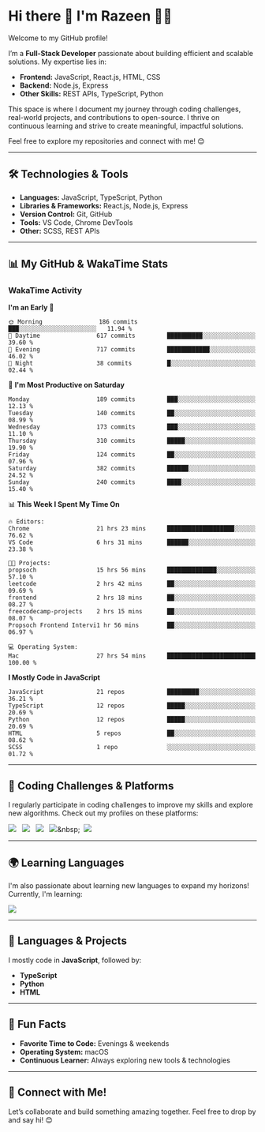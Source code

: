 # Hi there 👋 I'm Razeen 👩‍💻

Welcome to my GitHub profile!  

I’m a **Full-Stack Developer** passionate about building efficient and scalable solutions. My expertise lies in:  
- **Frontend:** JavaScript, React.js, HTML, CSS  
- **Backend:** Node.js, Express  
- **Other Skills:** REST APIs, TypeScript, Python  

This space is where I document my journey through coding challenges, real-world projects, and contributions to open-source. I thrive on continuous learning and strive to create meaningful, impactful solutions.  

Feel free to explore my repositories and connect with me! 😊  

---

## 🛠️ Technologies & Tools  
- **Languages:** JavaScript, TypeScript, Python  
- **Libraries & Frameworks:** React.js, Node.js, Express  
- **Version Control:** Git, GitHub  
- **Tools:** VS Code, Chrome DevTools  
- **Other:** SCSS, REST APIs  

---


## 📊 My GitHub & WakaTime Stats

### **WakaTime Activity**

<!--START_SECTION:waka-->
**I'm an Early 🐤** 

```text
🌞 Morning                186 commits         ███░░░░░░░░░░░░░░░░░░░░░░   11.94 % 
🌆 Daytime                617 commits         ██████████░░░░░░░░░░░░░░░   39.60 % 
🌃 Evening                717 commits         ████████████░░░░░░░░░░░░░   46.02 % 
🌙 Night                  38 commits          █░░░░░░░░░░░░░░░░░░░░░░░░   02.44 % 
```
📅 **I'm Most Productive on Saturday** 

```text
Monday                   189 commits         ███░░░░░░░░░░░░░░░░░░░░░░   12.13 % 
Tuesday                  140 commits         ██░░░░░░░░░░░░░░░░░░░░░░░   08.99 % 
Wednesday                173 commits         ███░░░░░░░░░░░░░░░░░░░░░░   11.10 % 
Thursday                 310 commits         █████░░░░░░░░░░░░░░░░░░░░   19.90 % 
Friday                   124 commits         ██░░░░░░░░░░░░░░░░░░░░░░░   07.96 % 
Saturday                 382 commits         ██████░░░░░░░░░░░░░░░░░░░   24.52 % 
Sunday                   240 commits         ████░░░░░░░░░░░░░░░░░░░░░   15.40 % 
```


📊 **This Week I Spent My Time On** 

```text
🔥 Editors: 
Chrome                   21 hrs 23 mins      ███████████████████░░░░░░   76.62 % 
VS Code                  6 hrs 31 mins       ██████░░░░░░░░░░░░░░░░░░░   23.38 % 

🐱‍💻 Projects: 
propsoch                 15 hrs 56 mins      ██████████████░░░░░░░░░░░   57.10 % 
leetcode                 2 hrs 42 mins       ██░░░░░░░░░░░░░░░░░░░░░░░   09.69 % 
frontend                 2 hrs 18 mins       ██░░░░░░░░░░░░░░░░░░░░░░░   08.27 % 
freecodecamp-projects    2 hrs 15 mins       ██░░░░░░░░░░░░░░░░░░░░░░░   08.07 % 
Propsoch Frontend Intervi1 hr 56 mins        ██░░░░░░░░░░░░░░░░░░░░░░░   06.97 % 

💻 Operating System: 
Mac                      27 hrs 54 mins      █████████████████████████   100.00 % 
```

**I Mostly Code in JavaScript** 

```text
JavaScript               21 repos            █████████░░░░░░░░░░░░░░░░   36.21 % 
TypeScript               12 repos            █████░░░░░░░░░░░░░░░░░░░░   20.69 % 
Python                   12 repos            █████░░░░░░░░░░░░░░░░░░░░   20.69 % 
HTML                     5 repos             ██░░░░░░░░░░░░░░░░░░░░░░░   08.62 % 
SCSS                     1 repo              ░░░░░░░░░░░░░░░░░░░░░░░░░   01.72 % 
```




<!--END_SECTION:waka-->


---

## 🌟 Coding Challenges & Platforms  
I regularly participate in coding challenges to improve my skills and explore new algorithms. Check out my profiles on these platforms:  

[![](https://img.shields.io/badge/-LeetCode-FFA116?style=for-the-badge&logo=LeetCode&logoColor=black)](https://leetcode.com/u/srazeen)&nbsp;&nbsp;
[![](https://img.shields.io/badge/-Hackerrank-2EC866?style=for-the-badge&logo=HackerRank&logoColor=white)](https://www.hackerrank.com/profile/razeen_m_shaikh)&nbsp;&nbsp;
[![](https://img.shields.io/badge/freecodecamp-27273D?style=for-the-badge&logo=freecodecamp&logoColor=white)](https://www.freecodecamp.org/razeen)&nbsp;&nbsp;
[![](https://img.shields.io/badge/Exercism-009CAB?style=for-the-badge&logo=exercism&logoColor=white)]([https://exercism.io](https://exercism.org/profiles/Razeen-Shaikh))&nbsp;&nbsp;
[![](https://img.shields.io/badge/coding%20ninjas-DD6620?style=for-the-badge&logo=codingninjas&logoColor=white)](https://www.naukri.com/code360/profile/razeen)

---

## 🌍 Learning Languages  
I'm also passionate about learning new languages to expand my horizons! Currently, I'm learning:

[![](https://img.shields.io/badge/Duolingo-58CC02?style=for-the-badge&logo=Duolingo&logoColor=white)](https://www.duolingo.com/profile/razeen_shaikh)

---

## 🚀 Languages & Projects  
I mostly code in **JavaScript**, followed by:  
- **TypeScript**  
- **Python**  
- **HTML**  

---

## 🌟 Fun Facts  
- **Favorite Time to Code:** Evenings & weekends  
- **Operating System:** macOS  
- **Continuous Learner:** Always exploring new tools & technologies  

---

## 💬 Connect with Me!  
Let’s collaborate and build something amazing together. Feel free to drop by and say hi! 😊  


